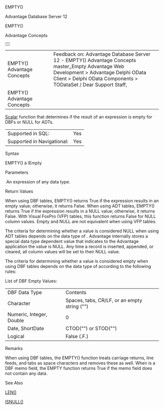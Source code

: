 EMPTY()




Advantage Database Server 12  

EMPTY()

Advantage Concepts

|  |
| --- |
|  |

|  |  |  |  |  |
| --- | --- | --- | --- | --- |
| EMPTY()  Advantage Concepts |  |  | Feedback on: Advantage Database Server 12 - EMPTY() Advantage Concepts master\_Empty Advantage Web Development > Advantage Delphi OData Client > Delphi OData Components > TODataSet / Dear Support Staff, |  |
| EMPTY()  Advantage Concepts |  |  |  |  |

[Scalar](master_supported_scalar_functions.htm) function that determines if the result of an expression is empty for DBFs or NULL for ADTs.

|  |  |
| --- | --- |
| Supported in SQL: | Yes |
| Supported in Navigational: | Yes |

Syntax

EMPTY(<exp>) à lEmpty

Parameters

<exp>  An expression of any data type.

Return Values

When using DBF tables, EMPTY() returns True if the expression results in an empty value; otherwise, it returns False. When using ADT tables, EMPTY() returns True if the expression results in a NULL value; otherwise, it returns False. With Visual FoxPro (VFP) tables, this function returns False for NULL column values. Empty and NULL are not equivalent when using VFP tables.

The criteria for determining whether a value is considered NULL when using ADT tables depends on the data type of <exp>. Advantage internally stores a special data type dependent value that indicates to the Advantage application the value is NULL. Any time a record is inserted, appended, or cleared, all column values will be set to their NULL value.

The criteria for determining whether a value is considered empty when using DBF tables depends on the data type of <exp> according to the following rules:

List of DBF Empty Values:

|  |  |
| --- | --- |
| DBF Data Type | Contents |
| Character | Spaces, tabs, CR/LF, or an empty string ("") |
| Numeric, Integer, Double | 0 |
| Date, ShortDate | CTOD("") or STOD("") |
| Logical | False (.F.) |

Remarks

When using DBF tables, the EMPTY() function treats carriage returns, line feeds, and tabs as space characters and removes these as well. When <exp> is a DBF memo field, the EMPTY function returns True if the memo field does not contain any data.

See Also

[LEN()](master_len.htm)

[ISNULL()](master_isnull.htm)